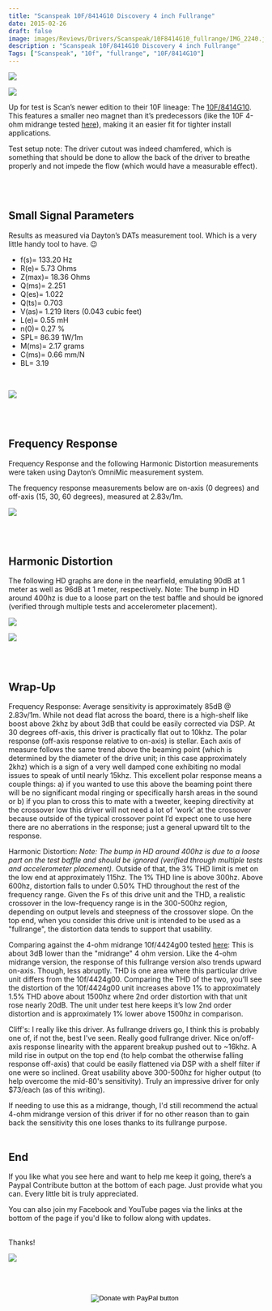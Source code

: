 ```yaml
---
title: "Scanspeak 10F/8414G10 Discovery 4 inch Fullrange"
date: 2015-02-26
draft: false
image: images/Reviews/Drivers/Scanspeak/10F8414G10_fullrange/IMG_2240.jpg
description : "Scanspeak 10F/8414G10 Discovery 4 inch Fullrange"
Tags: ["Scanspeak", "10f", "fullrange", "10F/8414G10"]
---
```



![](/images/Reviews/Drivers/Scanspeak/10F8414G10_fullrange/IMG_2237.jpg)

![](/images/Reviews/Drivers/Scanspeak/10F8414G10_fullrange/IMG_2239.jpg)


Up for test is Scan’s newer edition to their 10F lineage: The [10F/8414G10](https://www.madisoundspeakerstore.com/approx-4-fullrange/scanspeak-discovery-10f/8414g-10-4-full-range/).  This features a smaller neo magnet than it’s predecessors (like the 10F 4-ohm midrange tested [here](https://www.erinsaudiocorner.com/driveunits/scanspeak_discovery_10f4424g00_midrange/)), making it an easier fit for tighter install applications.

Test setup note:  The driver cutout was indeed chamfered, which is something that should be done to allow the back of the driver to breathe properly and not impede the flow (which would have a measurable effect).


<br>
<br>

## Small Signal Parameters

Results as measured via Dayton’s DATs measurement tool.  Which is a very little handy tool to have.  😉

* f(s)= 133.20 Hz
* R(e)= 5.73 Ohms
* Z(max)= 18.36 Ohms
* Q(ms)= 2.251
* Q(es)= 1.022
* Q(ts)= 0.703
* V(as)= 1.219 liters (0.043 cubic feet)
* L(e)= 0.55 mH
* n(0)= 0.27 %
* SPL= 86.39 1W/1m
* M(ms)= 2.17 grams
* C(ms)= 0.66 mm/N
* BL= 3.19

<br>

![](/images/Reviews/Drivers/Scanspeak/10F8414G10_fullrange/10f_8414G10-impedance.png)


<br>
<br>

## Frequency Response

Frequency Response and the following Harmonic Distortion measurements were taken using Dayton’s OmniMic measurement system.

The frequency response measurements below are on-axis (0 degrees) and off-axis (15, 30, 60 degrees), measured at 2.83v/1m.

![](/images/Reviews/Drivers/Scanspeak/10F8414G10_fullrange/10f_8414G10-HD-0-15-30-60.png)




<br>
<br>

## Harmonic Distortion

The following HD graphs are done in the nearfield, emulating 90dB at 1 meter as well as 96dB at 1 meter, respectively.
Note: The bump in HD around 400hz is due to a loose part on the test baffle and should be ignored (verified through multiple tests and accelerometer placement).

![](/images/Reviews/Drivers/Scanspeak/10F8414G10_fullrange/10f_8414G10-HD-90db.png)

![](/images/Reviews/Drivers/Scanspeak/10F8414G10_fullrange/10f_8414G10-HD-96db.png)





<br>
<br>

## Wrap-Up

Frequency Response:
Average sensitivity is approximately 85dB @ 2.83v/1m.
While not dead flat across the board, there is a high-shelf like boost above 2khz by about 3dB that could be easily corrected via DSP.  At 30 degrees off-axis, this driver is practically flat out to 10khz.  The polar response (off-axis response relative to on-axis) is stellar.  Each axis of measure follows the same trend above the beaming point (which is determined by the diameter of the drive unit; in this case approximately 2khz) which is a sign of a very well damped cone exhibiting no modal issues to speak of until nearly 15khz.  This excellent polar response means a couple things: a) if you wanted to use this above the beaming point there will be no significant modal ringing or specifically harsh areas in the sound or b) if you plan to cross this to mate with a tweeter, keeping directivity at the crossover low this driver will not need a lot of ‘work’ at the crossover because outside of the typical crossover point I’d expect one to use here there are no aberrations in the response; just a general upward tilt to the response.

Harmonic Distortion:
*Note: The bump in HD around 400hz is due to a loose part on the test baffle and should be ignored (verified through multiple tests and accelerometer placement).*
Outside of that, the 3% THD limit is met on the low end at approximately 115hz.  The 1% THD line is above 300hz.  Above 600hz, distortion falls to under 0.50% THD throughout the rest of the frequency range.  Given the Fs of this drive unit and the THD, a realistic crossover in the low-frequency range is in the 300-500hz region, depending on output levels and steepness of the crossover slope.
On the top end, when you consider this drive unit is intended to be used as a "fullrange", the distortion data tends to support that usability.

Comparing against the 4-ohm midrange 10f/4424g00 tested [here](https://www.erinsaudiocorner.com/driveunits/scanspeak_discovery_10f4424g00_midrange/):
This is about 3dB lower than the "midrange" 4 ohm version.
Like the 4-ohm midrange version, the response of this fullrange version also trends upward on-axis.  Though, less abruptly.
THD is one area where this particular drive unit differs from the 10f/4424g00.  Comparing the THD of the two, you’ll see the distortion of the 10f/4424g00 unit increases above 1% to approximately 1.5% THD above about 1500hz where 2nd order distortion with that unit rose nearly 20dB.  The unit under test here keeps it’s low 2nd order distortion and is approximately 1% lower above 1500hz in comparison.

Cliff's: I really like this driver.  As fullrange drivers go, I think this is probably one of, if not the, best I've seen.  Really good fullrange driver. Nice on/off-axis response linearity with the apparent breakup pushed out to ~16khz. A mild rise in output on the top end (to help combat the otherwise falling response off-axis) that could be easily flattened via DSP with a shelf filter if one were so inclined. Great usability above 300-500hz for higher output (to help overcome the mid-80's sensitivity). Truly an impressive driver for only $73/each (as of this writing).

If needing to use this as a midrange, though, I'd still recommend the actual 4-ohm midrange version of this driver if for no other reason than to gain back the sensitivity this one loses thanks to its fullrange purpose.
<br>
<br>

## End

If you like what you see here and want to help me keep it going, there’s a Paypal Contribute button at the bottom of each page.  Just provide what you can.  Every little bit is truly appreciated.

You can also join my Facebook and YouTube pages via the links at the bottom of the page if you'd like to follow along with updates.

<br>Thanks!</b>

![](https://media0.giphy.com/media/aWM9FwIFHa7Uk/giphy.gif)


<br></br>
<center>
  <form action="https://www.paypal.com/cgi-bin/webscr" method="post" target="_top">
  <input type="hidden" name="cmd" value="_s-xclick" />
  <input type="hidden" name="hosted_button_id" value="52ANEATKE6JHQ" />
  <input type="image" src="https://www.dcrc.co/wp-content/uploads/2016/06/PayPal-Donate-Button-PNG-HD-300x103.png" border="0" name="submit" title="PayPal - The safer, easier way to pay online!" alt="Donate with PayPal button" />
  <img alt="" border="0" src="https://www.paypal.com/en_US/i/scr/pixel.gif" width="1" height="1" />
  </form>
<br></br>
</center>
